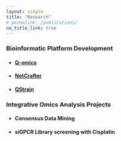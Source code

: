 ```yaml
---
layout: single
title: "Research"
# permalink: /publications/
no_title_link: true
---
```


### **Bioinformatic Platform Development** 

- #### [Q-omics](https://qomics.io)

- #### [NetCrafter](https://qomics.io/help_netcrafter.html)

- #### [QStrain](https://qstrain.sookmyung.ac.kr/)

### **Integrative Omics Analysis Projects**

- #### Consensus Data Mining

- #### siGPCR Library screening with Cisplatin
